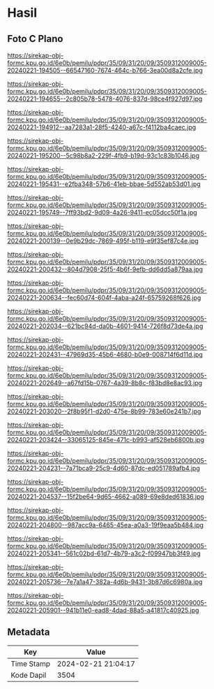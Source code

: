 # Hasil

## Foto C Plano

https://sirekap-obj-formc.kpu.go.id/6e0b/pemilu/pdpr/35/09/31/20/09/3509312009005-20240221-194505--66547160-7674-464c-b766-3ea00d8a2cfe.jpg

https://sirekap-obj-formc.kpu.go.id/6e0b/pemilu/pdpr/35/09/31/20/09/3509312009005-20240221-194655--2c805b78-5478-4076-837d-98ce4f927d97.jpg

https://sirekap-obj-formc.kpu.go.id/6e0b/pemilu/pdpr/35/09/31/20/09/3509312009005-20240221-194912--aa7283a1-28f5-4240-a67c-f4112ba4caec.jpg

https://sirekap-obj-formc.kpu.go.id/6e0b/pemilu/pdpr/35/09/31/20/09/3509312009005-20240221-195200--5c98b8a2-229f-4fb9-b19d-93c1c83b1046.jpg

https://sirekap-obj-formc.kpu.go.id/6e0b/pemilu/pdpr/35/09/31/20/09/3509312009005-20240221-195431--e2fba348-57b6-41eb-bbae-5d552ab53d01.jpg

https://sirekap-obj-formc.kpu.go.id/6e0b/pemilu/pdpr/35/09/31/20/09/3509312009005-20240221-195749--7ff93bd2-9d09-4a26-9411-ec05dcc50f1a.jpg

https://sirekap-obj-formc.kpu.go.id/6e0b/pemilu/pdpr/35/09/31/20/09/3509312009005-20240221-200139--0e9b29dc-7869-495f-b119-e9f35ef87c4e.jpg

https://sirekap-obj-formc.kpu.go.id/6e0b/pemilu/pdpr/35/09/31/20/09/3509312009005-20240221-200432--804d7908-25f5-4b6f-9efb-dd6dd5a879aa.jpg

https://sirekap-obj-formc.kpu.go.id/6e0b/pemilu/pdpr/35/09/31/20/09/3509312009005-20240221-200634--fec60d74-604f-4aba-a24f-65759268f626.jpg

https://sirekap-obj-formc.kpu.go.id/6e0b/pemilu/pdpr/35/09/31/20/09/3509312009005-20240221-202034--621bc94d-da0b-4601-9414-726f8d73de4a.jpg

https://sirekap-obj-formc.kpu.go.id/6e0b/pemilu/pdpr/35/09/31/20/09/3509312009005-20240221-202431--47969d35-45b6-4680-b0e9-008714f6d11d.jpg

https://sirekap-obj-formc.kpu.go.id/6e0b/pemilu/pdpr/35/09/31/20/09/3509312009005-20240221-202649--a67fd15b-0767-4a39-8b8c-f83bd8e8ac93.jpg

https://sirekap-obj-formc.kpu.go.id/6e0b/pemilu/pdpr/35/09/31/20/09/3509312009005-20240221-203020--2f8b95f1-d2d0-475e-8b99-783e60e241b7.jpg

https://sirekap-obj-formc.kpu.go.id/6e0b/pemilu/pdpr/35/09/31/20/09/3509312009005-20240221-203424--33065125-845e-471c-b993-af528eb6800b.jpg

https://sirekap-obj-formc.kpu.go.id/6e0b/pemilu/pdpr/35/09/31/20/09/3509312009005-20240221-204231--7a71bca9-25c9-4d60-87dc-ed051789afb4.jpg

https://sirekap-obj-formc.kpu.go.id/6e0b/pemilu/pdpr/35/09/31/20/09/3509312009005-20240221-204537--15f2be64-9d65-4662-a089-69e8ded61836.jpg

https://sirekap-obj-formc.kpu.go.id/6e0b/pemilu/pdpr/35/09/31/20/09/3509312009005-20240221-204800--987acc9a-6465-45ea-a0a3-19f9eaa5b484.jpg

https://sirekap-obj-formc.kpu.go.id/6e0b/pemilu/pdpr/35/09/31/20/09/3509312009005-20240221-205341--561c02bd-61d7-4b79-a3c2-f09947bb3f49.jpg

https://sirekap-obj-formc.kpu.go.id/6e0b/pemilu/pdpr/35/09/31/20/09/3509312009005-20240221-205736--7e7a1a47-382a-4d6b-9431-3b87d6c6980a.jpg

https://sirekap-obj-formc.kpu.go.id/6e0b/pemilu/pdpr/35/09/31/20/09/3509312009005-20240221-205901--941b11e0-ead8-4dad-88a5-a41817c40925.jpg


## Metadata

| Key        | Value               |
| ---------- | ------------------- |
| Time Stamp | 2024-02-21 21:04:17 |
| Kode Dapil | 3504                |



